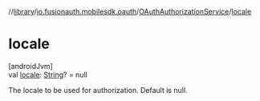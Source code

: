 //[library](../../../index.md)/[io.fusionauth.mobilesdk.oauth](../index.md)/[OAuthAuthorizationService](index.md)/[locale](locale.md)

# locale

[androidJvm]\
val [locale](locale.md): [String](https://kotlinlang.org/api/core/kotlin-stdlib/kotlin/-string/index.html)? = null

The locale to be used for authorization. Default is null.